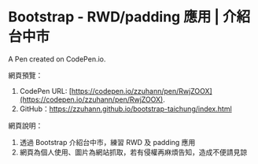 # Bootstrap - RWD/padding 應用 | 介紹台中市

A Pen created on CodePen.io.

網頁預覽：
1. CodePen URL: [https://codepen.io/zzuhann/pen/RwjZOOX](https://codepen.io/zzuhann/pen/RwjZOOX).
2. GitHub：https://zzuhann.github.io/bootstrap-taichung/index.html

網頁說明：
1. 透過 Bootstrap 介紹台中市，練習 RWD 及 padding 應用
2. 網頁為個人使用、圖片為網站抓取，若有侵權再麻煩告知，造成不便請見諒
